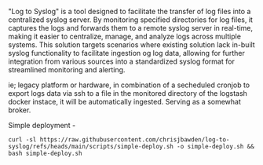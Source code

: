 "Log to Syslog" is a tool designed to facilitate the transfer of log files into a centralized syslog server. By monitoring specified directories for log files, it captures the logs and forwards them to a remote syslog server in real-time, making it easier to centralize, manage, and analyze logs across multiple systems. This solution targets scenarios where existing solution lack in-built syslog functionality to facilitate ingestion og log data, allowing for further integration from various sources into a standardized syslog format for streamlined monitoring and alerting.

ie; legacy platform or hardware, in combination of a secheduled cronjob to export logs data via ssh to a file in the monitored directory of the logstash docker instace, it will be automatically ingested. Serving as a somewhat broker.

Simple deployment - 
```
curl -sl https://raw.githubusercontent.com/chrisjbawden/log-to-syslog/refs/heads/main/scripts/simple-deploy.sh -o simple-deploy.sh && bash simple-deploy.sh
```
